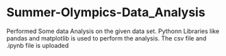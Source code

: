 # Summer-Olympics-Data_Analysis
Performed Some data Analysis on the given data set.
Pythonn Libraries like pandas and matplotlib is used to perform the analysis.
The csv file and .ipynb file is uploaded
